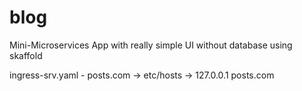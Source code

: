 # blog
Mini-Microservices App with really simple UI without database using skaffold

ingress-srv.yaml - posts.com -> etc/hosts -> 127.0.0.1 posts.com
